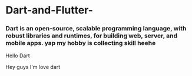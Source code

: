 # Dart-and-Flutter-

### Dart is an open-source, scalable programming language, with robust libraries and runtimes, for building web, server, and mobile apps. yap my hobby is collecting skill heehe
Hello Dart

Hey guys I'm love dart
